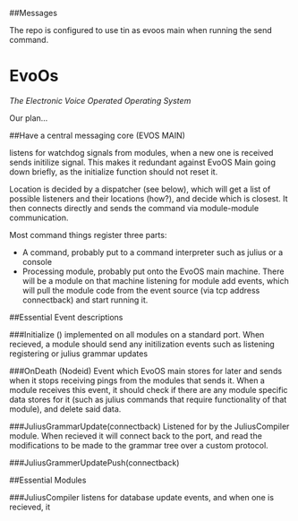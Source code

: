 ##Messages

The repo is configured to use tin as evoos main when running the send command.



# EvoOs
*The Electronic Voice Operated Operating System*

Our plan...

##Have a central messaging core (EVOS MAIN)
     
listens for watchdog signals from modules, when a new one is received
sends initilize signal. This makes it redundant against EvoOS Main
going down briefly, as the initialize function should not reset it.

Location is decided by a dispatcher (see below), which will get a list
of possible listeners and their locations (how?), and decide which is
closest.  It then connects directly and sends the command via
module-module communication.

Most command things register three parts:
 - A command, probably put to a command interpreter such as julius or
 a console
 - Processing module, probably put onto the EvoOS main machine. There
 will be a module on that machine listening for module add events,
 which will pull the module code from the event source (via tcp
 address connectback) and start running it.



##Essential Event descriptions


###Initialize ()
    implemented on all modules on a standard port.  When recieved, a
    module should send any initilization events such as listening
    registering or julius grammar updates

###OnDeath (Nodeid)
   Event which EvoOS main stores for later and sends when it stops
   receiving pings from the modules that sends it. When a module
   receives this event, it should check if there are any module
   specific data stores for it (such as julius commands that require
   functionality of that module), and delete said data.

###JuliusGrammarUpdate(connectback)
   Listened for by the JuliusCompiler module. When recieved it will
   connect back to the port, and read the modifications to be made to
   the grammar tree over a custom protocol.

###JuliusGrammerUpdatePush(connectback)


##Essential Modules

###JuliusCompiler
   listens for database update events, and when one is recieved, it
